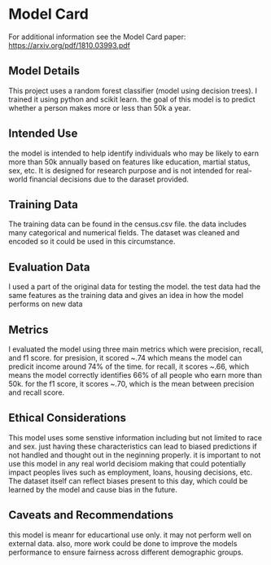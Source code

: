 # Model Card

For additional information see the Model Card paper: https://arxiv.org/pdf/1810.03993.pdf

## Model Details
This project uses a random forest classifier (model using decision trees). I trained it using python and scikit learn. the goal of this model is to predict whether a person makes more or less than 50k a year. 
## Intended Use
the model is intended to help identify individuals who may be likely to earn more than 50k annually based on features like education, martial status, sex, etc. It is designed for research purpose and is not intended for real-world financial decisions due to the daraset provided. 
## Training Data
The training data can be found in the census.csv file. the data includes many categorical and numerical fields. The dataset was cleaned and encoded so it could be used in this circumstance. 
## Evaluation Data
I used a part of the original data for testing the model. the test data had the same features as the training data and gives an idea in how the model performs on new data
## Metrics
I evaluated the model using three main metrics which were precision, recall, and f1 score. for presision, it scored ~.74 which means the model can predicit income around 74% of the time. for recall, it scores ~.66, which means the model correctly identifies 66% of all people who earn more than 50k. for the f1 score, it scores ~.70, which is the mean between precision and recall score. 

## Ethical Considerations
This model uses some senstive information including but not limited to race and sex. just having these characteristics can lead to biased predictions if not handled and thought out in the neginning properly. it is important to not use this model in any real world decisiom making that could potentially impact peoples lives such as employment, loans, housing decisions, etc. The dataset itself can reflect biases present to this day, which could be learned by the model and cause bias in the future. 
## Caveats and Recommendations
this model is meanr for educartional use only. it may not perform well on external data. also,  more work could be done to improve the models performance to ensure fairness across different demographic groups.